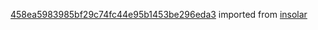 [458ea5983985bf29c74fc44e95b1453be296eda3](https://github.com/insolar/insolar/commit/458ea5983985bf29c74fc44e95b1453be296eda3) imported from [insolar](https://github.com/insolar/insolar)

